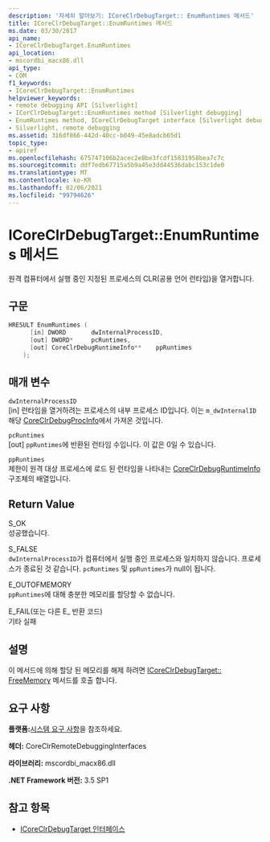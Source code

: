 ```yaml
---
description: '자세히 알아보기: ICoreClrDebugTarget:: EnumRuntimes 메서드'
title: ICoreClrDebugTarget::EnumRuntimes 메서드
ms.date: 03/30/2017
api_name:
- ICoreClrDebugTarget.EnumRuntimes
api_location:
- mscordbi_macx86.dll
api_type:
- COM
f1_keywords:
- ICoreClrDebugTarget::EnumRuntimes
helpviewer_keywords:
- remote debugging API [Silverlight]
- ICorClrDebugTarget::EnumRuntimes method [Silverlight debugging]
- EnumRuntimes method, ICoreClrDebugTarget interface [Silverlight debugging]
- Silverlight, remote debugging
ms.assetid: 316df866-442d-40cc-b049-45e8adcb65d1
topic_type:
- apiref
ms.openlocfilehash: 675747106b2acec2e8be3fcdf15831958bea7c7c
ms.sourcegitcommit: ddf7edb67715a5b9a45e3dd44536dabc153c1de0
ms.translationtype: MT
ms.contentlocale: ko-KR
ms.lasthandoff: 02/06/2021
ms.locfileid: "99794626"
---
```

# <a name="icoreclrdebugtargetenumruntimes-method"></a>ICoreClrDebugTarget::EnumRuntimes 메서드

원격 컴퓨터에서 실행 중인 지정된 프로세스의 CLR(공용 언어 런타임)을 열거합니다.  
  
## <a name="syntax"></a>구문  
  
```cpp  
HRESULT EnumRuntimes (  
      [in] DWORD       dwInternalProcessID,  
      [out] DWORD*     pcRuntimes,  
      [out] CoreClrDebugRuntimeInfo**    ppRuntimes  
    );  
```  
  
## <a name="parameters"></a>매개 변수  

 `dwInternalProcessID`  
 [in] 런타임을 열거하려는 프로세스의 내부 프로세스 ID입니다. 이는 `m_dwInternalID` 해당 [CoreClrDebugProcInfo](coreclrdebugprocinfo-structure.md)에서 가져온 것입니다.  
  
 `pcRuntimes`  
 [out] `ppRuntimes`에 반환된 런타임 수입니다. 이 값은 0일 수 있습니다.  
  
 `ppRuntimes`  
 제한이 원격 대상 프로세스에 로드 된 런타임을 나타내는 [CoreClrDebugRuntimeInfo](coreclrdebugruntimeinfo-structure.md) 구조체의 배열입니다.  
  
## <a name="return-value"></a>Return Value  

 S_OK  
 성공했습니다.  
  
 S_FALSE  
 `dwInternalProcessID`가 컴퓨터에서 실행 중인 프로세스와 일치하지 않습니다. 프로세스가 종료된 것 같습니다. `pcRuntimes` 및 `ppRuntimes`가 null이 됩니다.  
  
 E_OUTOFMEMORY  
 `ppRuntimes`에 대해 충분한 메모리를 할당할 수 없습니다.  
  
 E_FAIL(또는 다른 E_ 반환 코드)  
 기타 실패  
  
## <a name="remarks"></a>설명  

 이 메서드에 의해 할당 된 메모리를 해제 하려면 [ICoreClrDebugTarget:: FreeMemory](icoreclrdebugtarget-freememory-method.md) 메서드를 호출 합니다.  
  
## <a name="requirements"></a>요구 사항  

 **플랫폼:**[시스템 요구 사항](../../get-started/system-requirements.md)을 참조하세요.  
  
 **헤더:** CoreClrRemoteDebuggingInterfaces  
  
 **라이브러리:** mscordbi_macx86.dll  
  
 **.NET Framework 버전:** 3.5 SP1  
  
## <a name="see-also"></a>참고 항목

- [ICoreClrDebugTarget 인터페이스](icoreclrdebugtarget-interface.md)
